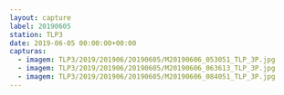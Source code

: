 ```yaml
---
layout: capture
label: 20190605
station: TLP3
date: 2019-06-05 00:00:00+00:00
capturas:
  - imagem: TLP3/2019/201906/20190605/M20190606_053051_TLP_3P.jpg
  - imagem: TLP3/2019/201906/20190605/M20190606_063613_TLP_3P.jpg
  - imagem: TLP3/2019/201906/20190605/M20190606_084051_TLP_3P.jpg
---
```

